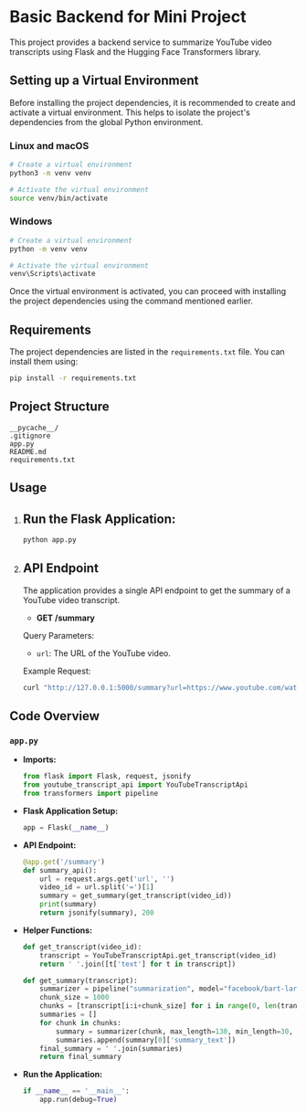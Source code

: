 # Basic Backend for Mini Project

This project provides a backend service to summarize YouTube video transcripts using Flask and the Hugging Face Transformers library.

## Setting up a Virtual Environment

Before installing the project dependencies, it is recommended to create and activate a virtual environment. This helps to isolate the project's dependencies from the global Python environment.

### Linux and macOS

```sh
# Create a virtual environment
python3 -m venv venv

# Activate the virtual environment
source venv/bin/activate
```

### Windows

```sh
# Create a virtual environment
python -m venv venv

# Activate the virtual environment
venv\Scripts\activate
```

Once the virtual environment is activated, you can proceed with installing the project dependencies using the command mentioned earlier.

## Requirements

The project dependencies are listed in the `requirements.txt` file. You can install them using:

```sh
pip install -r requirements.txt
```


## Project Structure

```
__pycache__/
.gitignore
app.py
README.md
requirements.txt
```

## Usage

1. ## Run the Flask Application:
    ```sh
    python app.py
    ```

2. ## API Endpoint

    The application provides a single API endpoint to get the summary of a YouTube video transcript.

    - **GET /summary**

    Query Parameters:
    - `url`: The URL of the YouTube video.

    Example Request:

    ```sh
    curl "http://127.0.0.1:5000/summary?url=https://www.youtube.com/watch?v=example"
    ```

## Code Overview

### `app.py`

- **Imports:**

    ```python
    from flask import Flask, request, jsonify
    from youtube_transcript_api import YouTubeTranscriptApi
    from transformers import pipeline
    ```

- **Flask Application Setup:**

    ```python
    app = Flask(__name__)
    ```

- **API Endpoint:**

    ```python
    @app.get('/summary')
    def summary_api():
        url = request.args.get('url', '')
        video_id = url.split('=')[1]
        summary = get_summary(get_transcript(video_id))
        print(summary)
        return jsonify(summary), 200
    ```

- **Helper Functions:**

    ```python
    def get_transcript(video_id):
        transcript = YouTubeTranscriptApi.get_transcript(video_id)
        return ' '.join([t['text'] for t in transcript])

    def get_summary(transcript):
        summarizer = pipeline("summarization", model="facebook/bart-large-cnn")
        chunk_size = 1000
        chunks = [transcript[i:i+chunk_size] for i in range(0, len(transcript), chunk_size)]
        summaries = []
        for chunk in chunks:
            summary = summarizer(chunk, max_length=130, min_length=30, do_sample=False)
            summaries.append(summary[0]['summary_text'])
        final_summary = ' '.join(summaries)
        return final_summary
    ```

- **Run the Application:**

    ```python
    if __name__ == '__main__':
        app.run(debug=True)
    ```